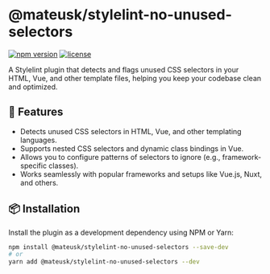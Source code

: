 # @mateusk/stylelint-no-unused-selectors

[![npm version](https://img.shields.io/npm/v/@mateusk/stylelint-no-unused-selectors.svg)](https://www.npmjs.com/package/@mateusk/stylelint-no-unused-selectors)
[![license](https://img.shields.io/npm/l/@mateusk/stylelint-no-unused-selectors.svg)](LICENSE)

A Stylelint plugin that detects and flags unused CSS selectors in your HTML, Vue, and other template files, helping you keep your codebase clean and optimized.

## 🌟 Features

- Detects unused CSS selectors in HTML, Vue, and other templating languages.
- Supports nested CSS selectors and dynamic class bindings in Vue.
- Allows you to configure patterns of selectors to ignore (e.g., framework-specific classes).
- Works seamlessly with popular frameworks and setups like Vue.js, Nuxt, and others.

## 📦 Installation

Install the plugin as a development dependency using NPM or Yarn:

```bash
npm install @mateusk/stylelint-no-unused-selectors --save-dev
# or
yarn add @mateusk/stylelint-no-unused-selectors --dev
```
